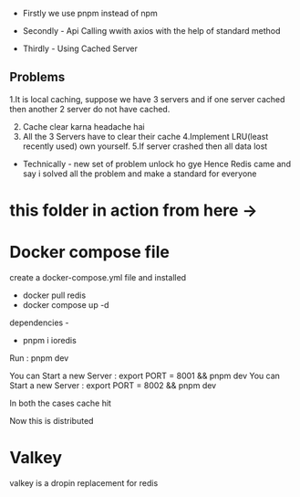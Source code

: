 - Firstly we use pnpm instead of npm

- Secondly - Api Calling wwith axios with the help of standard method

- Thirdly - Using Cached Server

## Problems 
1.It is local caching, suppose we have 3 servers and if one server cached then another 2 server do not have cached.

2. Cache clear karna headache hai
3. All the 3 Servers have to clear their cache
4.Implement LRU(least recently used) own yourself.
5.If server crashed then all data lost

- Technically - new set of problem unlock ho gye
Hence Redis came and say i solved all the problem 
and make a standard for everyone

# this folder in action from here -> 
# Docker compose file
create a docker-compose.yml file and installed 
- docker pull redis
- docker compose up -d

dependencies -
- pnpm i ioredis

Run : pnpm dev

You can Start a new Server : export PORT = 8001 && pnpm dev
You can Start a new Server : export PORT = 8002 && pnpm dev

In both the cases cache hit

Now this is distributed

# Valkey
valkey is a dropin replacement for redis